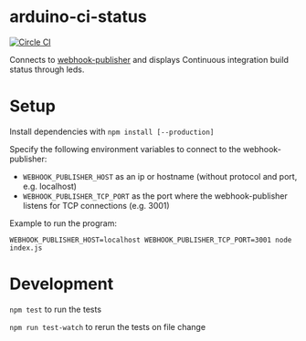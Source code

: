 arduino-ci-status
=========

[![Circle CI](https://circleci.com/gh/christian-fei/arduino-ci-status.svg?style=svg)](https://circleci.com/gh/christian-fei/arduino-ci-status)

Connects to [webhook-publisher](https://github.com/christian-fei/webhook-publisher) and displays Continuous integration build status through leds.

# Setup

Install dependencies with `npm install [--production]`

Specify the following environment variables to connect to the webhook-publisher:

- `WEBHOOK_PUBLISHER_HOST` as an ip or hostname (without protocol and port, e.g. localhost)
- `WEBHOOK_PUBLISHER_TCP_PORT` as the port where the webhook-publisher listens for TCP connections (e.g. 3001)

Example to run the program:

`WEBHOOK_PUBLISHER_HOST=localhost WEBHOOK_PUBLISHER_TCP_PORT=3001 node index.js`

# Development

`npm test` to run the tests

`npm run test-watch` to rerun the tests on file change
